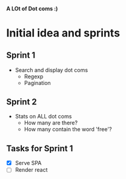 #### A LOt of Dot coms :)

# Initial idea and sprints

## Sprint 1

- Search and display dot coms
  -   Regexp
  -   Pagination

## Sprint 2

- Stats on ALL dot coms
  - How many are there?
  - How many contain the word 'free'?

## Tasks for Sprint 1

-   [x] Serve SPA
-   [ ] Render react
